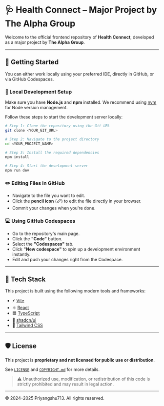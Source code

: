 # 🩺 Health Connect – Major Project by The Alpha Group

Welcome to the official frontend repository of **Health Connect**, developed as a major project by **The Alpha Group**.

---

## 🚀 Getting Started

You can either work locally using your preferred IDE, directly in GitHub, or via GitHub Codespaces.

### 🔧 Local Development Setup

Make sure you have **Node.js** and **npm** installed. We recommend using [nvm](https://github.com/nvm-sh/nvm#installing-and-updating) for Node version management.

Follow these steps to start the development server locally:

```bash
# Step 1: Clone the repository using the Git URL
git clone <YOUR_GIT_URL>

# Step 2: Navigate to the project directory
cd <YOUR_PROJECT_NAME>

# Step 3: Install the required dependencies
npm install

# Step 4: Start the development server
npm run dev
```

### ✏️ Editing Files in GitHub

- Navigate to the file you want to edit.
- Click the **pencil icon** (🖉) to edit the file directly in your browser.
- Commit your changes when you're done.

### 💻 Using GitHub Codespaces

- Go to the repository's main page.
- Click the **"Code"** button.
- Select the **"Codespaces"** tab.
- Click **"New codespace"** to spin up a development environment instantly.
- Edit and push your changes right from the Codespace.

---

## 🧰 Tech Stack

This project is built using the following modern tools and frameworks:

- ⚡ [Vite](https://vitejs.dev/)
- ⚛️ [React](https://reactjs.org/)
- 🟦 [TypeScript](https://www.typescriptlang.org/)
- 🧩 [shadcn/ui](https://ui.shadcn.com/)
- 🎨 [Tailwind CSS](https://tailwindcss.com/)

---

## 🛡 License

This project is **proprietary and not licensed for public use or distribution**.

See [`LICENSE`](./LICENSE) and [`COPYRIGHT.md`](./COPYRIGHT.md) for more details.

> ⚠️ Unauthorized use, modification, or redistribution of this code is strictly prohibited and may result in legal action.

---

© 2024–2025 Priyangshu713. All rights reserved.

